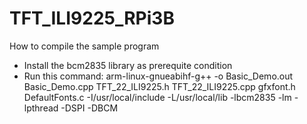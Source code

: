 # TFT_ILI9225_RPi3B

How to compile the sample program
- Install the bcm2835 library as prerequite condition
- Run this command:
arm-linux-gnueabihf-g++ -o Basic_Demo.out Basic_Demo.cpp TFT_22_ILI9225.h TFT_22_ILI9225.cpp gfxfont.h DefaultFonts.c -I/usr/local/include -L/usr/local/lib -lbcm2835 -lm -lpthread -DSPI -DBCM
